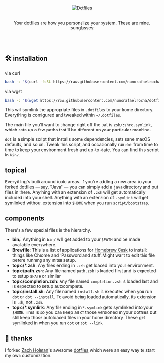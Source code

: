 <div align="center">
  <br>
  <img src="logo.jpg" alt="Dotfiles">
  <br>
  <br>
  <p>
    Your dotfiles are how you personalize your system. These are mine. :sunglasses:
  </p>
  <br>
	<br>
</div>

## 🛠 installation

via curl

```sh
bash -c "$(curl -fsSL https://raw.githubusercontent.com/nunorafaelrocha/dotfiles/master/bin/dot)"
```

via wget

```sh
bash -c "$(wget https://raw.githubusercontent.com/nunorafaelrocha/dotfiles/master/bin/dot -O -)"
```

This will symlink the appropriate files in `.dotfiles` to your home directory.
Everything is configured and tweaked within `~/.dotfiles`.

The main file you'll want to change right off the bat is `zsh/zshrc.symlink`,
which sets up a few paths that'll be different on your particular machine.

`dot` is a simple script that installs some dependencies, sets sane macOS
defaults, and so on. Tweak this script, and occasionally run `dot` from
time to time to keep your environment fresh and up-to-date. You can find
this script in `bin/`.

## topical

Everything's built around topic areas. If you're adding a new area to your
forked dotfiles — say, "Java" — you can simply add a `java` directory and put
files in there. Anything with an extension of `.zsh` will get automatically
included into your shell. Anything with an extension of `.symlink` will get
symlinked without extension into `$HOME` when you run `script/bootstrap`.

## components

There's a few special files in the hierarchy.

- **bin/**: Anything in `bin/` will get added to your `$PATH` and be made
  available everywhere.
- **Brewfile**: This is a list of applications for [Homebrew Cask](https://caskroom.github.io) to install: things like Chrome and 1Password and stuff. Might want to edit this file before running any initial setup.
- **topic/\*.zsh**: Any files ending in `.zsh` get loaded into your
  environment.
- **topic/path.zsh**: Any file named `path.zsh` is loaded first and is
  expected to setup `$PATH` or similar.
- **topic/completion.zsh**: Any file named `completion.zsh` is loaded
  last and is expected to setup autocomplete.
- **topic/install.sh**: Any file named `install.sh` is executed when you run `dot` or `dot --install`. To avoid being loaded automatically, its extension is `.sh`, not `.zsh`.
- **topic/\*.symlink**: Any file ending in `*.symlink` gets symlinked into
  your `$HOME`. This is so you can keep all of those versioned in your dotfiles
  but still keep those autoloaded files in your home directory. These get
  symlinked in when you run `dot` or `dot --link`.

## 🙏 thanks

I forked [Zach Holman](https://github.com/holman)'s awesome
[dotfiles](https://github.com/holman/dotfiles) which were an easy way to start my own customization.
